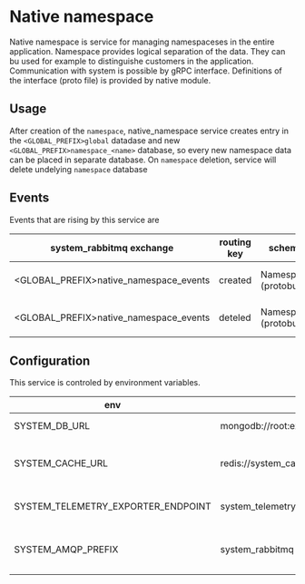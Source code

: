 # Native namespace
Native namespace is service for managing namespaceses in the entire application. Namespace provides logical separation of the data. They can bu used for example to distinguishe customers in the application. Communication with system is possible by gRPC interface. Definitions of the interface (proto file) is provided by native module.

## Usage
After creation of the `namespace`, native_namespace service creates entry in the `<GLOBAL_PREFIX>global` datadase and new `<GLOBAL_PREFIX>namespace_<name>` database, so every new namespace data can be placed in separate database. On `namespace` deletion, service will delete undelying `namespace` database

## Events
Events that are rising by this service are

| system_rabbitmq exchange                 | routing key | scheme               | conditions            |
|------------------------------------------|-------------|----------------------|-----------------------|
| <GLOBAL_PREFIX>native_namespace_events   | created     | Namespace (protobuf) | Namespace was created |
| <GLOBAL_PREFIX>native_namespace_events   | deteled     | Namespace (protobuf) | Namespace was deleted |

## Configuration
This service is controled by environment variables.

| env                                | default                                | description                                                                                                        |
|------------------------------------|----------------------------------------|--------------------------------------------------------------------------------------------------------------------|
| SYSTEM_DB_URL                      | mongodb://root:example@system_db/admin | [Mongo DB URL](https://www.mongodb.com/docs/manual/reference/connection-string/#standard-connection-string-format) |
| SYSTEM_CACHE_URL                   | redis://system_cache                   | System_cache redis connection URL                                                                                  |
| SYSTEM_TELEMETRY_EXPORTER_ENDPOINT | system_telemetry:55680                 | [OTEL connector](https://opentelemetry.io/docs/collector/) endpoint                                                |
| SYSTEM_AMQP_PREFIX                 | system_rabbitmq                        | System rabbitmq connection link                                                                                    |